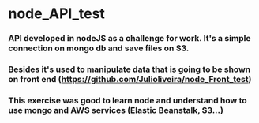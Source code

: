 # node_API_test

### API developed in nodeJS as a challenge for work. It's a simple connection on mongo db and save files on S3.
### Besides it's used to manipulate data that is going to be shown on front end (https://github.com/Julioliveira/node_Front_test)
### This exercise was good to learn node and understand how to use mongo and AWS services (Elastic Beanstalk, S3...)
